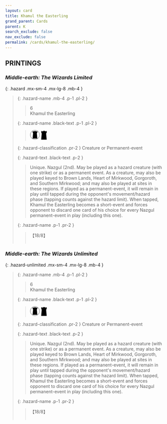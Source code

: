 ```yaml
---
layout: card
title: Khamul the Easterling
grand_parent: Cards
parent: K
search_exclude: false
nav_exclude: false
permalink: /cards/khamul-the-easterling/
---
```


## PRINTINGS


### _Middle-earth: The Wizards Limited_

{: .hazard .mx-sm-4 .mx-lg-8 .mb-4 }
> {: .hazard-name .mb-4 .p-1 .pl-2 }
> > <div class="hazard-mp">6</div>
> > <div class="card-name">Khamul the Easterling</div>
>
> {: .hazard-name .black-text .p-1 .pl-2 }
> > ![](/assets/images/dark-domain.svg) ![](/assets/images/dark-hold.svg)
>
> {: .hazard-classification .pr-2 }
> Creature or Permanent-event
>
> {: .hazard-text .black-text .p-2 }
> > Unique. Nazgul (2nd). May be played as a hazard creature (with one strike) or as a permanent event. As a creature, may also be played keyed to Brown Lands, Heart of Mirkwood, Gorgoroth, and Southern Mirkwood; and may also be played at sites in these regions. If played as a permanent-event, it will remain in play until tapped during the opponent's movement/hazard phase (tapping counts against the hazard limit). When tapped, Khamul the Easterling becomes a short-event and forces opponent to discard one card of his choice for every Nazgul permanent-event in play (including this one). 
>
> {: .hazard-name .p-1 .pr-2 }
> > <div class="card-shield">【18/8】</div>
> > <div class="card-corruption">&nbsp;</div>

### _Middle-earth: The Wizards Unlimited_

{: .hazard-unlimited .mx-sm-4 .mx-lg-8 .mb-4 }
> {: .hazard-name .mb-4 .p-1 .pl-2 }
> > <div class="hazard-mp">6</div>
> > <div class="card-name">Khamul the Easterling</div>
>
> {: .hazard-name .black-text .p-1 .pl-2 }
> > ![](/assets/images/dark-domain.svg) ![](/assets/images/dark-hold.svg)
>
> {: .hazard-classification .pr-2 }
> Creature or Permanent-event
>
> {: .hazard-text .black-text .p-2 }
> > Unique. Nazgul (2nd). May be played as a hazard creature (with one strike) or as a permanent event. As a creature, may also be played keyed to Brown Lands, Heart of Mirkwood, Gorgoroth, and Southern Mirkwood; and may also be played at sites in these regions. If played as a permanent-event, it will remain in play until tapped during the opponent's movement/hazard phase (tapping counts against the hazard limit). When tapped, Khamul the Easterling becomes a short-event and forces opponent to discard one card of his choice for every Nazgul permanent-event in play (including this one). 
>
> {: .hazard-name .p-1 .pr-2 }
> > <div class="card-shield">【18/8】</div>
> > <div class="card-corruption-white">&nbsp;</div>
